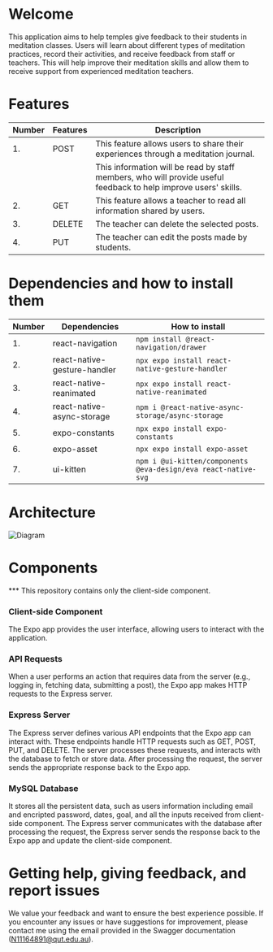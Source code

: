 # Welcome
This application aims to help temples give feedback to their students in meditation classes. Users will learn about different types of meditation practices, record their activities, and receive feedback from staff or teachers. This will help improve their meditation skills and allow them to receive support from experienced meditation teachers.

# Features

<!-- prettier-ignore -->
| **Number** |    **Features** |                                                **Description**                                                 |      
|------------|-----------------|----------------------------------------------------------------------------------------------------------------|
| 1.         |       POST      | This feature allows users to share their experiences through a meditation journal.                             |
|            |                 | This information will be read by staff members, who will provide useful feedback to help improve users' skills.|      
| 2.         |       GET       | This feature allows a teacher to read all information shared by users.                                         |
| 3.         |       DELETE    | The teacher can delete the selected posts.                                                                     |  
| 4.         |       PUT       | The teacher can edit the posts made by students.                                                               |

# Dependencies and how to install them

<!-- prettier-ignore -->
| **Number** |         **Dependencies**        | **How to install**                                                 |   
|------------|---------------------------------|--------------------------------------------------------------------| 
| 1.         | react-navigation                | ```npm install @react-navigation/drawer```                         |   
| 2.         | react-native-gesture-handler    | ```npx expo install react-native-gesture-handler```                |   
| 3.         | react-native-reanimated         | ```npx expo install react-native-reanimated```                     |
| 4.         | react-native-async-storage      | ```npm i @react-native-async-storage/async-storage ```             |
| 5.         | expo-constants                  | ```npx expo install expo-constants  ```                            |
| 6.         | expo-asset                      | ```npx expo install expo-asset```                                  |
| 7.         | ui-kitten                       | ```npm i @ui-kitten/components @eva-design/eva react-native-svg``` |

# Architecture

![Diagram](https://i.ibb.co/swPfFPw/Image.png)

# Components
*** This repository contains only the client-side component.

### Client-side Component

The Expo app provides the user interface, allowing users to interact with the application.

### API Requests

When a user performs an action that requires data from the server (e.g., logging in, fetching data, submitting a post), the Expo app makes HTTP requests to the Express server.

### Express Server

The Express server defines various API endpoints that the Expo app can interact with. These endpoints handle HTTP requests such as GET, POST, PUT, and DELETE.
The server processes these requests, and interacts with the database to fetch or store data. After processing the request, the server sends the appropriate response back to the Expo app.

### MySQL Database

It stores all the persistent data, such as users information including email and encripted password, dates, goal, and all the inputs received from client-side component. The Express server communicates with the database after processing the request, the Express server sends the response back to the Expo app and update the client-side component.

# Getting help, giving feedback, and report issues

We value your feedback and want to ensure the best experience possible. If you encounter any issues or have suggestions for improvement, please contact me using the email provided in the Swagger documentation (N11164891@qut.edu.au).
